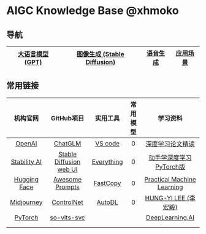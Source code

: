 # **AIGC Knowledge Base @xhmoko**

<!-- <link rel="stylesheet" href="//cdn.jsdelivr.net/npm/docsify/themes/dark.css"> -->

<!-- > Comming soon (20230330). -->

## 导航

<!-- | 模型 | 0 | 0 |
| :---: | :---: | :---: |
| 大语言模型(GPT) | 0 | 0 |
| 图像生成(Stable Diffusion) | 0 | 0 | -->

| [大语言模型 (GPT)](LLM/start.md) | [图像生成 (Stable Diffusion)](IG/start.md) | [语音生成](TTS/start.md) | [应用场景](APP/start.md) |
| :---: | :---: | :---: | :---: |

## 常用链接

| 机构官网 | GitHub项目 | 实用工具 | 常用模型 | 学习资料 |
| :---: | :---: | :---: | :---: | :---: |
| [OpenAI](https://openai.com/) | [ChatGLM](https://github.com/THUDM/ChatGLM-6B) | [VS code](https://code.visualstudio.com/) | 0 | [深度学习论文精读](https://github.com/mli/paper-reading) |
| [Stability AI](https://stability.ai/) | [Stable Diffusion web UI](https://github.com/AUTOMATIC1111/stable-diffusion-webui) | [Everything](https://www.voidtools.com/zh-cn/) | 0 | [动手学深度学习 PyTorch版](https://space.bilibili.com/1567748478/channel/seriesdetail?sid=358497) |
| [Hugging Face](https://huggingface.co/) | [Awesome Prompts](https://github.com/f/awesome-chatgpt-prompts) | [FastCopy](https://fastcopy.jp/) | 0 | [Practical Machine Learning](https://c.d2l.ai/stanford-cs329p/) |
| [Midjourney](https://www.midjourney.com/) | [ControlNet](https://github.com/lllyasviel/ControlNet) | [AutoDL](https://www.autodl.com/home) | 0 | [HUNG-YI LEE (李宏毅)](https://speech.ee.ntu.edu.tw/~hylee/index.php) |
| [PyTorch](https://pytorch.org/) | [so-vits-svc](https://github.com/svc-develop-team/so-vits-svc) |  |  | [DeepLearning.AI](https://www.deeplearning.ai/) |
|  |  |  |  |  |
|  |  |  |  |  |